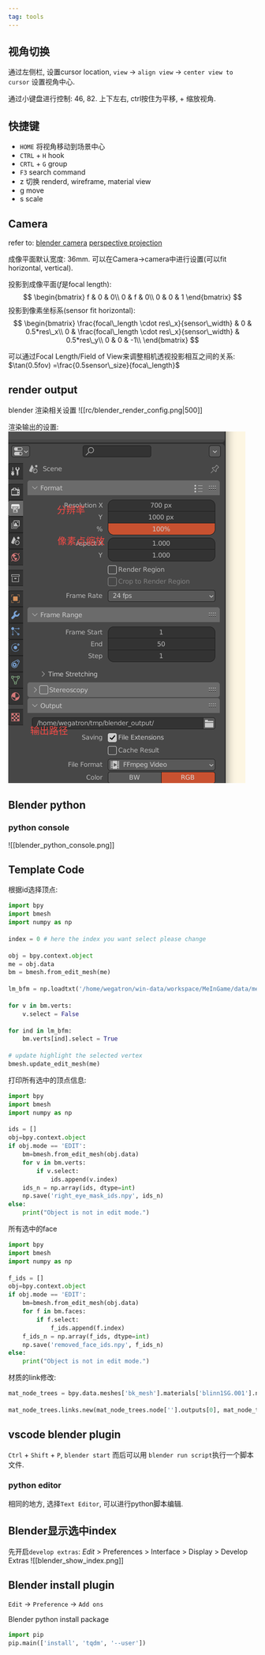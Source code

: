 ```yaml
---
tag: tools
---
```

## 视角切换

通过左侧栏, 设置cursor location, `view` -> `align view` -> `center view to cursor` 设置视角中心.

通过小键盘进行控制: 46, 82. 上下左右, ctrl按住为平移, + 缩放视角.


## 快捷键
* `HOME` 将视角移动到场景中心
* `CTRL` + `H` hook
* `CRTL` + `G` group
* `F3` search command
* z 切换 renderd, wireframe, material view
* g move
* s scale


## Camera

refer to: 
[blender camera](https://docs.blender.org/manual/en/latest/render/cameras.html)
[perspective projection](rendering_basic)

成像平面默认宽度: 36mm. 可以在Camera->camera中进行设置(可以fit horizontal, vertical).

投影到成像平面($f$是focal length):
$$
\begin{bmatrix}
f & 0 & 0\\
0 & f & 0\\
0 & 0 & 1
\end{bmatrix}
$$
投影到像素坐标系(sensor fit horizontal):
$$
\begin{bmatrix}
\frac{focal\_length \cdot res\_x}{sensor\_width} & 0 & 0.5*res\_x\\
0 & \frac{focal\_length \cdot res\_x}{sensor\_width} & 0.5*res\_y\\
0 & 0 & -1\\
\end{bmatrix}
$$

可以通过Focal Length/Field of View来调整相机透视投影相互之间的关系: $\tan(0.5fov) =\frac{0.5sensor\_size}{foca\_length}$
## render output

blender 渲染相关设置
![[rc/blender_render_config.png|500]]

渲染输出的设置:
![](rc/blender_render_output.png)


## Blender python
### python console
![[blender_python_console.png]]

## Template Code
根据id选择顶点:
```python
import bpy
import bmesh
import numpy as np

index = 0 # here the index you want select please change 

obj = bpy.context.object
me = obj.data
bm = bmesh.from_edit_mesh(me)

lm_bfm = np.loadtxt('/home/wegatron/win-data/workspace/MeInGame/data/mesh/mine/lm.txt', dtype=np.int)[:,0]

for v in bm.verts:
    v.select = False
    
for ind in lm_bfm:
    bm.verts[ind].select = True

# update highlight the selected vertex
bmesh.update_edit_mesh(me)    
```

打印所有选中的顶点信息:
```python
import bpy
import bmesh
import numpy as np

ids = []
obj=bpy.context.object
if obj.mode == 'EDIT':
    bm=bmesh.from_edit_mesh(obj.data)
    for v in bm.verts:
        if v.select:
            ids.append(v.index)
    ids_n = np.array(ids, dtype=int)
    np.save('right_eye_mask_ids.npy', ids_n)
else:
    print("Object is not in edit mode.")
```
所有选中的face
```python
import bpy
import bmesh
import numpy as np

f_ids = []
obj=bpy.context.object
if obj.mode == 'EDIT':
    bm=bmesh.from_edit_mesh(obj.data)
    for f in bm.faces:
	    if f.select:
		    f_ids.append(f.index)
	f_ids_n = np.array(f_ids, dtype=int)
    np.save('removed_face_ids.npy', f_ids_n)
else:
    print("Object is not in edit mode.")
```

材质的link修改:
```python
mat_node_trees = bpy.data.meshes['bk_mesh'].materials['blinn1SG.001'].node_tree

mat_node_trees.links.new(mat_node_trees.node[''].outputs[0], mat_node_trees.node[].inputs[0])
```

## vscode blender plugin

`Ctrl` + `Shift` + `P`, `blender start` 而后可以用 `blender run script`执行一个脚本文件.

### python editor
相同的地方, 选择`Text Editor`, 可以进行python脚本编辑.

## Blender显示选中index
先开启`develop extras`: _Edit_ > Preferences > Interface > Display > Develop Extras
![[blender_show_index.png]]

## Blender install plugin
`Edit` -> `Preference` -> `Add ons`

Blender python install package
```python
import pip
pip.main(['install', 'tqdm', '--user'])
```